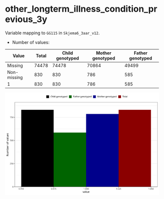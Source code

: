 # other_longterm_illness_condition_previous_3y
Variable mapping to `GG115` in `Skjema6_3aar_v12`.
- Number of values:

| Value | Total | Child genotyped | Mother genotyped | Father genotyped |
| ----- | ----- | --------------- | ---------------- | ---------------- |
| Missing | 74478 | 74478 | 70864 | 49499 |
| Non-missing | 830 | 830 | 786 | 585 |
| 1 | 830 | 830 | 786 | 585 |



![](other_longterm_illness_condition_previous_3y_n.png)



